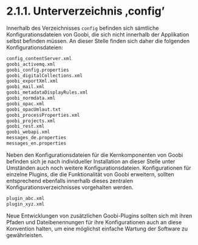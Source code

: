 # 2.1.1. Unterverzeichnis ‚config’

Innerhalb des Verzeichnisses `config` befinden sich sämtliche Konfigurationsdateien von Goobi, die sich nicht innerhalb der Applikation selbst befinden müssen. An dieser Stelle finden sich daher die folgenden Konfigurationsdateien:

```bash
config_contentServer.xml
goobi_activemq.xml
goobi_config.properties
goobi_digitalCollections.xml
goobi_exportXml.xml
goobi_mail.xml
goobi_metadataDisplayRules.xml
goobi_normdata.xml
goobi_opac.xml
goobi_opacUmlaut.txt
goobi_processProperties.xml
goobi_projects.xml
goobi_rest.xml
goobi_webapi.xml
messages_de.properties
messages_en.properties
```

Neben den Konfigurationsdateien für die Kernkomponenten von Goobi befinden sich je nach individueller Installation an dieser Stelle unter Umständen auch noch weitere Konfigurationsdateien. Konfigurationen für einzelne Plugins, die die Funktionalität von Goobi erweitern, sollten entsprechend ebenfalls innerhalb dieses zentralen Konfigurationsverzeichnisses vorgehalten werden.

```bash
plugin_abc.xml
plugin_xyz.xml
```

Neue Entwicklungen von zusätzlichen Goobi-Plugins sollten sich mit ihren Pfaden und Dateibenennungen für ihre Konfigurationen auch an diese Konvention halten, um eine möglichst einfache Wartung der Software zu gewährleisten.

